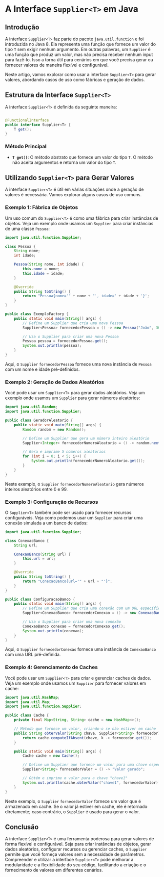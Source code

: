 # A Interface `Supplier<T>` em Java

## Introdução

A interface `Supplier<T>` faz parte do pacote `java.util.function` e foi introduzida no Java 8. Ela representa uma
função que fornece um valor do tipo `T` sem exigir nenhum argumento. Em outras palavras, um `Supplier` é uma função que
produz um valor, mas não precisa receber nenhum input para fazê-lo. Isso a torna útil para cenários em que você precisa
gerar ou fornecer valores de maneira flexível e configurável.

Neste artigo, vamos explorar como usar a interface `Supplier<T>` para gerar valores, abordando casos de uso como
fábricas e geração de dados.

## Estrutura da Interface `Supplier<T>`

A interface `Supplier<T>` é definida da seguinte maneira:

```java

@FunctionalInterface
public interface Supplier<T> {
    T get();
}
```

### Método Principal

- **`T get()`**: O método abstrato que fornece um valor do tipo `T`. O método não aceita argumentos e retorna um valor
  do tipo `T`.

## Utilizando `Supplier<T>` para Gerar Valores

A interface `Supplier<T>` é útil em várias situações onde a geração de valores é necessária. Vamos explorar alguns casos
de uso comuns.

### Exemplo 1: Fábrica de Objetos

Um uso comum do `Supplier<T>` é como uma fábrica para criar instâncias de objetos. Veja um exemplo onde usamos
um `Supplier` para criar instâncias de uma classe `Pessoa`:

```java
import java.util.function.Supplier;

class Pessoa {
    String nome;
    int idade;

    Pessoa(String nome, int idade) {
        this.nome = nome;
        this.idade = idade;
    }

    @Override
    public String toString() {
        return "Pessoa{nome='" + nome + "', idade=" + idade + '}';
    }
}

public class ExemploFactory {
    public static void main(String[] args) {
        // Define um Supplier que cria uma nova Pessoa
        Supplier<Pessoa> fornecedorPessoa = () -> new Pessoa("João", 30);

        // Usa o Supplier para criar uma nova Pessoa
        Pessoa pessoa = fornecedorPessoa.get();
        System.out.println(pessoa);
    }
}
```

Aqui, o `Supplier` `fornecedorPessoa` fornece uma nova instância de `Pessoa` com um nome e idade pré-definidos.

### Exemplo 2: Geração de Dados Aleatórios

Você pode usar um `Supplier<T>` para gerar dados aleatórios. Veja um exemplo onde usamos um `Supplier` para gerar
números aleatórios:

```java
import java.util.Random;
import java.util.function.Supplier;

public class GeradorAleatorio {
    public static void main(String[] args) {
        Random random = new Random();

        // Define um Supplier que gera um número inteiro aleatório
        Supplier<Integer> fornecedorNumeroAleatorio = () -> random.nextInt(100);

        // Gera e imprime 5 números aleatórios
        for (int i = 0; i < 5; i++) {
            System.out.println(fornecedorNumeroAleatorio.get());
        }
    }
}
```

Neste exemplo, o `Supplier` `fornecedorNumeroAleatorio` gera números inteiros aleatórios entre 0 e 99.

### Exemplo 3: Configuração de Recursos

O `Supplier<T>` também pode ser usado para fornecer recursos configuráveis. Veja como podemos usar um `Supplier` para
criar uma conexão simulada a um banco de dados:

```java
import java.util.function.Supplier;

class ConexaoBanco {
    String url;

    ConexaoBanco(String url) {
        this.url = url;
    }

    @Override
    public String toString() {
        return "ConexaoBanco{url='" + url + "'}";
    }
}

public class ConfiguracaoBanco {
    public static void main(String[] args) {
        // Define um Supplier que cria uma conexão com um URL específico
        Supplier<ConexaoBanco> fornecedorConexao = () -> new ConexaoBanco("jdbc:mysql://localhost:3306/meubanco");

        // Usa o Supplier para criar uma nova conexão
        ConexaoBanco conexao = fornecedorConexao.get();
        System.out.println(conexao);
    }
}
```

Aqui, o `Supplier` `fornecedorConexao` fornece uma instância de `ConexaoBanco` com uma URL pré-definida.

### Exemplo 4: Gerenciamento de Caches

Você pode usar um `Supplier<T>` para criar e gerenciar caches de dados. Veja um exemplo onde usamos um `Supplier` para
fornecer valores em cache:

```java
import java.util.HashMap;
import java.util.Map;
import java.util.function.Supplier;

public class Cache {
    private final Map<String, String> cache = new HashMap<>();

    // Método que fornece um valor, criando-o se não estiver em cache
    public String obterValor(String chave, Supplier<String> fornecedor) {
        return cache.computeIfAbsent(chave, k -> fornecedor.get());
    }

    public static void main(String[] args) {
        Cache cache = new Cache();

        // Define um Supplier que fornece um valor para uma chave específica
        Supplier<String> fornecedorValor = () -> "Valor gerado";

        // Obtém e imprime o valor para a chave "chave1"
        System.out.println(cache.obterValor("chave1", fornecedorValor));
    }
}
```

Neste exemplo, o `Supplier` `fornecedorValor` fornece um valor que é armazenado em cache. Se o valor já estiver em
cache, ele é retornado diretamente; caso contrário, o `Supplier` é usado para gerar o valor.

## Conclusão

A interface `Supplier<T>` é uma ferramenta poderosa para gerar valores de forma flexível e configurável. Seja para criar
instâncias de objetos, gerar dados aleatórios, configurar recursos ou gerenciar caches, o `Supplier` permite que você
forneça valores sem a necessidade de parâmetros. Compreender e utilizar a interface `Supplier<T>` pode melhorar a
modularidade e a flexibilidade do seu código, facilitando a criação e o fornecimento de valores em diferentes cenários.